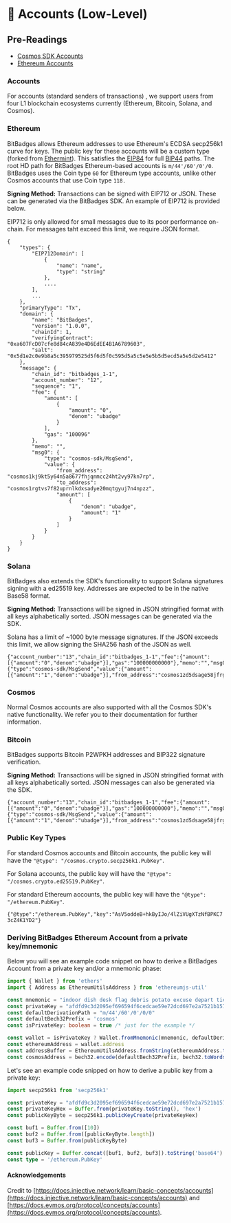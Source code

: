 # 👥 Accounts (Low-Level)

## Pre-Readings

* [Cosmos SDK Accounts](https://docs.cosmos.network/main/basics/accounts)
* [Ethereum Accounts](https://ethereum.org/en/whitepaper/#ethereum-accounts)

### Accounts[​](https://docs.injective.network/learn/basic-concepts/accounts#injective-accounts) <a href="#injective-accounts" id="injective-accounts"></a>

For accounts (standard senders of transactions) , we support users from four L1 blockchain ecosystems currently (Ethereum, Bitcoin, Solana, and Cosmos).

### **Ethereum**

BitBadges allows Ethereum addresses to use Ethereum's ECDSA secp256k1 curve for keys. The public key for these accounts will be a custom type (forked from [Ethermint](https://github.com/cosmos/ethermint)). This satisfies the [EIP84](https://github.com/ethereum/EIPs/issues/84) for full [BIP44](https://github.com/bitcoin/bips/blob/master/bip-0044.mediawiki) paths. The root HD path for BitBadges Ethereum-based accounts is `m/44'/60'/0'/0`. BitBadges uses the Coin type `60` for Ethereum type accounts, unlike other Cosmos accounts that use Coin type `118.`

**Signing Method:** Transactions can be signed with EIP712 or JSON. These can be generated via the BitBadges SDK. An example of EIP712 is provided below.

EIP712 is only allowed for small messages due to its poor performance on-chain. For messages taht exceed this limit, we require JSON format.

```
{
    "types": {
        "EIP712Domain": [
            {
                "name": "name",
                "type": "string"
            },
            ....
        ],
        ...
    },
    "primaryType": "Tx",
    "domain": {
        "name": "BitBadges",
        "version": "1.0.0",
        "chainId": 1,
        "verifyingContract": "0xa607FcD07cfe8d84cA839e4D6EdEE4B1A6789603",
        "salt": "0x5d1e2c0e9b8a5c395979525d5f6d5f0c595d5a5c5e5e5b5d5ecd5a5e5d2e5412"
    },
    "message": {
        "chain_id": "bitbadges_1-1",
        "account_number": "12",
        "sequence": "1",
        "fee": {
            "amount": [
                {
                    "amount": "0",
                    "denom": "ubadge"
                }
            ],
            "gas": "100096"
        },
        "memo": "",
        "msg0": {
            "type": "cosmos-sdk/MsgSend",
            "value": {
                "from_address": "cosmos1kj9kt5y64n5a8677fhjqnmcc24ht2vy97kn7rp",
                "to_address": "cosmos1rgtvs7f82uprnlkdxsadye20mqtgyuj7n4npzz",
                "amount": [
                    {
                        "denom": "ubadge",
                        "amount": "1"
                    }
                ]
            }
        }
    }
}
```

### **Solana**

BitBadges also extends the SDK's functionality to support Solana signatures signing with a ed25519 key. Addresses are expected to be in the native Base58 format.

**Signing Method:** Transactions will be signed in JSON stringified format with all keys alphabetically sorted. JSON messages can be generated via the SDK.

Solana has a limit of \~1000 byte message signatures. If the JSON exceeds this limit, we allow signing the SHA256 hash of the JSON as well.&#x20;

```
{"account_number":"13","chain_id":"bitbadges_1-1","fee":{"amount":[{"amount":"0","denom":"ubadge"}],"gas":"100000000000"},"memo":"","msg0":{"type":"cosmos-sdk/MsgSend","value":{"amount":[{"amount":"1","denom":"ubadge"}],"from_address":"cosmos1zd5dsage58jfrgmsu377pk6w0q5zhc67fn4gsl","to_address":"cosmos1rgtvs7f82uprnlkdxsadye20mqtgyuj7n4npzz"}},"sequence":"0"}
```

### **Cosmos**

Normal Cosmos accounts are also supported with all the Cosmos SDK's native functionality. We refer you to their documentation for further information.

### Bitcoin

BitBadges supports Bitcoin P2WPKH addresses and BIP322 signature verification.

**Signing Method:** Transactions will be signed in JSON stringified format with all keys alphabetically sorted. JSON messages can also be generated via the SDK.

```
{"account_number":"13","chain_id":"bitbadges_1-1","fee":{"amount":[{"amount":"0","denom":"ubadge"}],"gas":"100000000000"},"memo":"","msg0":{"type":"cosmos-sdk/MsgSend","value":{"amount":[{"amount":"1","denom":"ubadge"}],"from_address":"cosmos1zd5dsage58jfrgmsu377pk6w0q5zhc67fn4gsl","to_address":"cosmos1rgtvs7f82uprnlkdxsadye20mqtgyuj7n4npzz"}},"sequence":"0"}
```

### **Public Key Types**

For standard Cosmos accounts and Bitcoin accounts, the public key will have the `"@type": "/cosmos.crypto.secp256k1.PubKey"`.

For Solana accounts, the public key will have the `"@type": "/cosmos.crypto.ed25519.PubKey"`.

For standard Ethereum accounts, the public key will have the `"@type": "/ethereum.PubKey"`.

`{"@type":"/ethereum.PubKey","key":"AsV5oddeB+hkByIJo/4lZiVUgXTzNfBPKC73cZ4K1YD2"}`

### Deriving BitBadges Ethereum Account from a private key/mnemonic[​](https://docs.injective.network/learn/basic-concepts/accounts#deriving-injective-account-from-a-private-keymnemonic) <a href="#deriving-injective-account-from-a-private-keymnemonic" id="deriving-injective-account-from-a-private-keymnemonic"></a>

Below you will see an example code snippet on how to derive a BitBadges Account from a private key and/or a mnemonic phase:

```typescript
import { Wallet } from 'ethers'
import { Address as EthereumUtilsAddress } from 'ethereumjs-util'

const mnemonic = "indoor dish desk flag debris potato excuse depart ticket judge file exit"
const privateKey = "afdfd9c3d2095ef696594f6cedcae59e72dcd697e2a7521b1578140422a4f890"
const defaultDerivationPath = "m/44'/60'/0'/0/0"
const defaultBech32Prefix = 'cosmos'
const isPrivateKey: boolean = true /* just for the example */

const wallet = isPrivateKey ? Wallet.fromMnemonic(mnemonic, defaultDerivationPath) : new Wallet(privateKey)
const ethereumAddress = wallet.address
const addressBuffer = EthereumUtilsAddress.fromString(ethereumAddress.toString()).toBuffer()
const cosmosAddress = bech32.encode(defaultBech32Prefix, bech32.toWords(addressBuffer))
```

Let's see an example code snipped on how to derive a public key from a private key:

```typescript
import secp256k1 from 'secp256k1'

const privateKey = "afdfd9c3d2095ef696594f6cedcae59e72dcd697e2a7521b1578140422a4f890"
const privateKeyHex = Buffer.from(privateKey.toString(), 'hex')
const publicKeyByte = secp256k1.publicKeyCreate(privateKeyHex)

const buf1 = Buffer.from([10])
const buf2 = Buffer.from([publicKeyByte.length])
const buf3 = Buffer.from(publicKeyByte)

const publicKey = Buffer.concat([buf1, buf2, buf3]).toString('base64')
const type = '/ethereum.PubKey'
```

#### Acknowledgements

Credit to [https://docs.injective.network/learn/basic-concepts/accounts](https://docs.injective.network/learn/basic-concepts/accounts) and [https://docs.evmos.org/protocol/concepts/accounts](https://docs.evmos.org/protocol/concepts/accounts).

